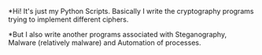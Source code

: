 *Hi! It's just my Python Scripts. Basically I write the cryptography programs trying to implement different ciphers.

*But I also write another programs associated with Steganography, Malware (relatively malware) and Automation of processes.

